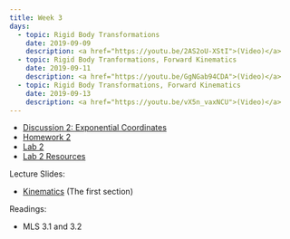 ```yaml
---
title: Week 3
days:
  - topic: Rigid Body Transformations
    date: 2019-09-09
    description: <a href="https://youtu.be/2AS2oU-XStI">(Video)</a>
  - topic: Rigid Body Tranformations, Forward Kinematics
    date: 2019-09-11
    description: <a href="https://youtu.be/GgNGab94CDA">(Video)</a>
  - topic: Rigid Body Transformations, Forward Kinematics
    date: 2019-09-13
    description: <a href="https://youtu.be/vX5n_vaxNCU">(Video)</a>
---
```


- [Discussion 2: Exponential Coordinates](../assets/discussions/D2___Exponential_Coordinates.pdf)
- [Homework 2](../assets/hw/HW2-fall2019.pdf)
- [Lab 2](../assets/labs/lab2.pdf)
- [Lab 2 Resources](../assets/labs/Lab_2_Resources.zip)

Lecture Slides:
- [Kinematics](../assets/lectures/refs/Kinematics_MLS_Chap3.pdf) (The first section)

Readings:
- MLS 3.1 and 3.2
